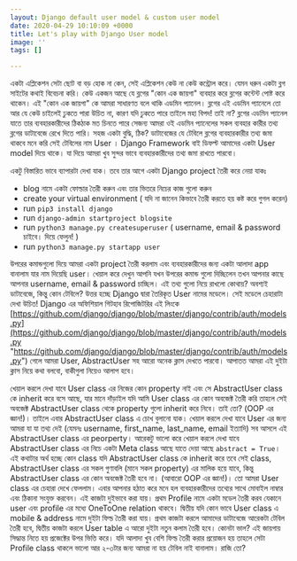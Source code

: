 ```yaml
---
layout: Django default user model & custom user model
date: 2020-04-29 10:10:09 +0000
title: Let's play with Django User model
image: ''
tags: []

---
```

একটা এপ্লিকেশন সেটা ছোট বা বড় হোক না কেন, সেই এপ্লিকেশন কেউ না কেউ কন্ট্রোল করে। যেমন ধরুন একটা ব্লগ সাইটের কথাই বিবেচনা করি। কেউ একজন আছে যে ব্লগের "কোন এক জায়গা" ব্যবহার করে  ব্লগের কন্টেন্ট পোষ্ট করে থাকেন। এই "কোন এক জায়গা" কে আমরা সাধারণত বলে থাকি এডমিন প্যানেল। ব্লগের এই এডমিন প্যানেলে তো আর যে কেউ চাইলেই ঢুকতে পারা উচিত না, কারণ যদি ঢুকতে পারে তাইলে মহা বিপদ! তাই না? ব্লগের এডমিন প্যানেল যাতে তার ব্যবহারকারীদের ঠিকঠাক মত চিনতে পারে সেজন্য আমরা ওই এডমিন প্যানেলের সকল ব্যবহার কারীর তথ্য ব্লগের ডাটাবেজে রেখে দিতে পারি। সহজ একটা বুদ্ধি, ঠিক?  ডাটাবেজের যে টেবিলে ব্লগের ব্যবহারকারীর তথ্য জমা থাকবে মনে করি সেই টেবিলের নাম User । Django Framework বাই ডিফল্ট আমাদের একটা User model দিয়ে থাকে। যা দিয়ে আমরা খুব সুন্দর ভাবে ব্যবহারকারীদের তথ্য জমা রাখতে পারবো।

একটু বিস্তারিত ভাবে ব্যাপারটা দেখা যাক। তবে তার আগে একটা Django project তৈরী করে নেয়া যাকঃ

* blog নামে একটা ফোল্ডার তৈরী করুন এবং তার ভিতরে নিচের কাজ গুলো করুন
* create your virtual environment ( যদি না জানেন কিভাবে তৈরী করতে হয় কষ্ট করে গুগল করেন)
* run `pip3 install django`
* run `django-admin startproject blogsite`
* run `python3 manage.py createsuperuser`  ( username, email & password চাইবে। দিয়ে ফেলুন! )
* run `python3 manage.py startapp user`

উপরের কমান্ডগুলো দিয়ে আমরা একটা project তৈরী করলাম এবং ব্যবহারকারীদের জন্য একটা আলাদা app বানালাম যার নাম দিয়েছি user।  খেয়াল করে দেখুন আপনি যখন উপরের কমান্ড গুলো দিচ্ছিলেন তখন আপনার কাছে আপনার username, email & password চাচ্ছিল। এই তথ্য গুলো নিয়ে রাখলো কোথায়? অবশ্যই ডাটাবেজে, কিন্তু কোন টেবিলে? উত্তর হচ্ছে Django দ্বারা তৈরিকৃত User নামের মডেলে। সেই মডেলে চেহারাটা দেখা উচিত! Django এর অফিশিয়াল গিটহাব রিপোজিটরির এই লিংকে [https://github.com/django/django/blob/master/django/contrib/auth/models.py](https://github.com/django/django/blob/master/django/contrib/auth/models.py "https://github.com/django/django/blob/master/django/contrib/auth/models.py") গেলে আমরা User,  AbstractUser সহ আরো অনেক ক্লাস দেখতে পারবো। আপাতত আমরা এই দুইটা ক্লাস নিয়ে কথা বলবো, বাকীগুলা নিয়েও আলাপ হবে।

খেয়াল করলে দেখা যাবে User class এর নিজের কোন property নাই এবং সে AbstractUser class কে inherit করে বসে আছে, যার মানে দাঁড়াইল যদি আমি User class এর কোন অবজেক্ট তৈরী করি তাহলে সেই অবজেক্ট AbstractUser class থেকে property গুলো inherit করে নিবে। তাই তো? (OOP এর জ্ঞান!)। তাইলে এবার AbstractUser class এ চোখ বুলানো যাক। খেয়াল করলে দেখা যাবে User এর জন্য আমরা যা যা তথ্য দেই (যেমনঃ username, first_name, last_name, email ইত্যাদি) সব আসলে এই AbstractUser class এর peorperty। আরেকটু ভালো করে খেয়াল করলে দেখা যাবে AbstractUser class এর নিচে একটা Meta class আছে যাতে দেয়া আছে `abstract = True`। এই কথাটার অর্থ হচ্ছে কোন class যদি AbstractUser class কে inherit করে তবে সেই class, AbstractUser class এর সকল গুণাবলি (মানে সকল property) এর মালিক হয়ে যাবে, কিন্তু AbstractUser class এর কোন অবজেক্ট তৈরী হবে না। (আবারো OOP এর জ্ঞান!)। তো আমরা User class এর চেহারা দেখে ফেললাম। এবার আপনার হঠাত করে মনে হল ব্যবহারকারীদের তথ্যের সাথে মোবাইল নাম্বার এবং ঠিকানা সংযুক্ত করবেন। এই কাজটা দুইভাবে করা যায়। প্রথম Profile নামে একটা মডেল তৈরী করব যেকানে user এবং profile এর মধ্যে OneToOne relation থাকবে। দ্বিতীয় যদি কোন ভাবে User class এ mobile & address নামে দুইটা ফিল্ড তৈরী করা যায়। প্রথম কাজটা করলে আমাদের ডাটাবেজে আরেকটা টেবিল তৈরী হবে, দ্বিতীয় কাজটা করলে User table এ আরো দুইটা নতুন কলাম তৈরী হবে। কোনটা ভাল? এই জায়গায় সিদ্ধান্ত নিতে হয় প্রজেক্টের উপর ভিত্তি করে। যদি আলাদা খুব বেশি ফিল্ড তৈরী করার প্রয়োজন হয় তাহলে সেটা Profile class থাকলে ভালো আর ২-৩টার জন্য আমরা না হয় টেবিল নাই বানালাম। রাজি তো?  